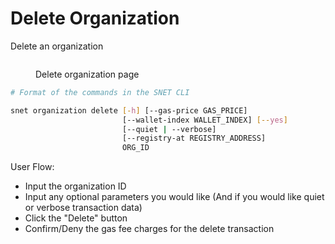 # Delete Organization

Delete an organization

<figure><img src="/assets/images/products/TUI/Screenshot 2024-08-16 at 8.49.29 PM.png" alt=""><figcaption><p>Delete organization page</p></figcaption></figure>

```bash
# Format of the commands in the SNET CLI

snet organization delete [-h] [--gas-price GAS_PRICE]
                         [--wallet-index WALLET_INDEX] [--yes]
                         [--quiet | --verbose]
                         [--registry-at REGISTRY_ADDRESS]
                         ORG_ID
```

User Flow:

* Input the organization ID
* Input any optional parameters you would like (And if you would like quiet or verbose transaction data)
* Click the "Delete" button
* Confirm/Deny the gas fee charges for the delete transaction
